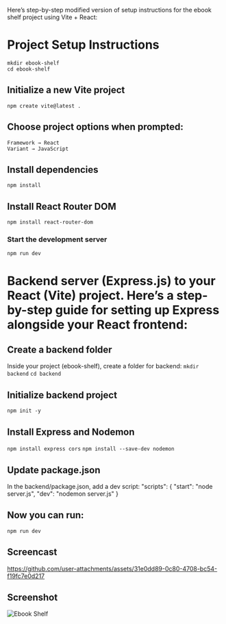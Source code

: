 Here’s step-by-step modified version of  setup instructions for the ebook shelf project using Vite + React:


# Project Setup Instructions
`mkdir ebook-shelf` <br/> 
`cd ebook-shelf`

## Initialize a new Vite project
`npm create vite@latest .  `

## Choose project options when prompted:
`Framework → React` <br/>
`Variant → JavaScript`

## Install dependencies
`npm install`

## Install React Router DOM
`npm install react-router-dom`

### Start the development server
`npm run dev`


# Backend server (Express.js) to your React (Vite) project. Here’s a step-by-step guide for setting up Express alongside your React frontend:

## Create a backend folder
Inside your project (ebook-shelf), create a folder for backend:
`mkdir backend`
`cd backend`

## Initialize backend project
`npm init -y`

## Install Express and Nodemon
`npm install express cors`
`npm install --save-dev nodemon`

## Update package.json
In the backend/package.json, add a dev script:
"scripts": {
  "start": "node server.js",
  "dev": "nodemon server.js"
}

## Now you can run:
`npm run dev`

## Screencast
https://github.com/user-attachments/assets/31e0dd89-0c80-4708-bc54-f19fc7e0d217

## Screenshot
![Ebook Shelf](https://github.com/user-attachments/assets/33a7a333-b7cd-4833-a52a-f5794a9e1192)

